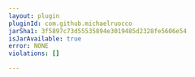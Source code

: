 ```yaml
---
layout: plugin
pluginId: com.github.michaelruocco
jarSha1: 3f5897c73d55535894e3019485d2328fe5606e54
isJarAvailable: true
error: NONE
violations: []

---
```

